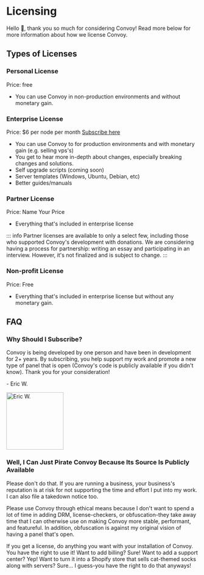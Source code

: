 # Licensing

Hello 👋, thank you so much for considering Convoy! Read more below for more information about how we license Convoy.

## Types of Licenses

### Personal License
Price: free
- You can use Convoy in non-production environments and without monetary gain.

### Enterprise License
Price: $6 per node per month
[Subscribe here](https://console.convoypanel.com)
- You can use Convoy to for production environments and with monetary gain (e.g. selling vps's)
- You get to hear more in-depth about changes, especially breaking changes and solutions.
- Self upgrade scripts (coming soon)
- Server templates (Windows, Ubuntu, Debian, etc)
- Better guides/manuals

### Partner License
Price: Name Your Price
- Everything that's included in enterprise license

::: info
Partner licenses are available to only a select few, including those who supported Convoy's development with donations. We are considering having a process for partnership: writing an essay and participating in an interview. However, it's not finalized and is subject to change.
:::

### Non-profit License
Price: Free
- Everything that's included in enterprise license but without any monetary gain.

## FAQ

### Why Should I Subscribe?

Convoy is being developed by one person and have been in development for 2+ years. By subscribing, you help support my work and promote a new type of panel that is open (Convoy's code is publicly available if you didn't know). Thank you for your consideration!

\- Eric W.

<img src='https://imgur.com/ae78KZ9.png' width='150' alt='Eric W.'>


### Well, I Can Just Pirate Convoy Because Its Source Is Publicly Available

Please don't do that. If you are running a business, your business's reputation is at risk for not supporting the time and effort I put into my work. I can also file a takedown notice too.

Please use Convoy through ethical means because I don't want to spend a lot of time in adding DRM, license-checkers, or obfuscation-they take away time that I can otherwise use on making Convoy more stable, performant, and featureful. In addition, obfuscation is against my original vision of having a panel that's open.

If you get a license, do anything you want with your installation of Convoy. You have the right to use it! Want to add billing? Sure! Want to add a support center? Yep! Want to turn it into a Shopify store that sells cat-themed socks along with servers? Sure... I guess-you have the right to do that anyways!